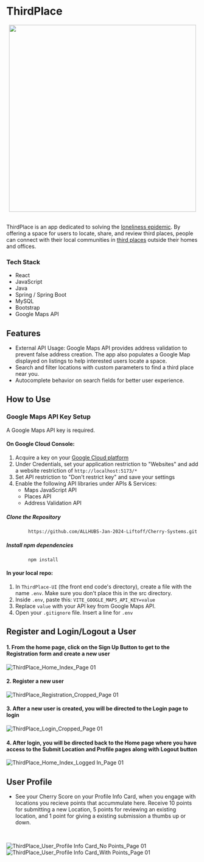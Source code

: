 # ThirdPlace

<div align="center">
<img width=491px src="https://github.com/user-attachments/assets/76c96bb6-ae3f-4846-9b4d-d48ba12c9184"/>
</div>

<br/>

ThirdPlace is an app dedicated to solving the <a href="https://en.wikipedia.org/wiki/Loneliness_epidemic">loneliness epidemic</a>. By offering a space for users to locate, share, and review third places, people can connect with their local communities in <a href="https://en.wikipedia.org/wiki/Third_place">third places</a> outside their homes and offices.

### Tech Stack
- React
- JavaScript
- Java
- Spring / Spring Boot
- MySQL
- Bootstrap
- Google Maps API

## Features
- External API Usage: Google Maps API provides address validation to prevent false address creation. The app also populates a Google Map displayed on listings to help interested users locate a space.
- Search and filter locations with custom parameters to find a third place near you.
- Autocomplete behavior on search fields for better user experience.

## How to Use

### Google Maps API Key Setup
A Google Maps API key is required. 

#### On Google Cloud Console:
1. Acquire a key on your <a href="https://console.cloud.google.com/">Google Cloud platform</a>
2. Under Credentials, set your application restriction to "Websites" and add a website restriction of `http://localhost:5173/*`
3. Set API restriction to "Don't restrict key" and save your settings
4. Enable the following API libraries under APIs & Services:
   - Maps JavaScript API
   - Places API	
   - Address Validation API
##### Clone the Repository
            https://github.com/ALLHUBS-Jan-2024-Liftoff/Cherry-Systems.git
##### Install npm dependencies
            npm install
#### In your local repo:
1. In `ThirdPlace-UI` (the front end code's directory), create a file with the name `.env`. Make sure you don't place this in the src directory.
2. Inside `.env`, paste this: `VITE_GOOGLE_MAPS_API_KEY=value`
3. Replace `value` with your API key from Google Maps API.
4. Open your `.gitignore` file. Insert a line for `.env`

## Register and Login/Logout a User

#### 1. From the home page, click on the Sign Up Button to get to the Registration form and create a new user
![ThirdPlace_Home_Index_Page 01](https://github.com/user-attachments/assets/ad29b9e2-b841-4624-adbf-b96b32d12ba2)
#### 2. Register a new user
![ThirdPlace_Registration_Cropped_Page 01](https://github.com/user-attachments/assets/3edbced9-1e06-42ed-9055-41e0234e95bc)
#### 3. After a new user is created, you will be directed to the Login page to login
![ThirdPlace_Login_Cropped_Page 01](https://github.com/user-attachments/assets/db637311-00f0-43ad-99af-2640ba8861ea)
#### 4. After login, you will be directed back to the Home page where you have access to the Submit Location and Profile pages along with Logout button
![ThirdPlace_Home_Index_Logged In_Page 01](https://github.com/user-attachments/assets/b319fa5c-8f90-477d-b5d4-372c575b6723)

## User Profile

- See your Cherry Score on your Profile Info Card, when you engage with locations you recieve points that accummulate here. Receive 10 points for submitting a new Location, 5 points for reviewing an existing location, and 1 point for giving a existing submission a thumbs up or down.

<br/>

![ThirdPlace_User_Profile Info Card_No Points_Page 01](https://github.com/user-attachments/assets/216433c3-a586-4d9b-98c1-4a5d8347208c)
![ThirdPlace_User_Profile Info Card_With Points_Page 01](https://github.com/user-attachments/assets/ff3edaea-e1d5-4c80-a647-1085e9c3a0c2)


